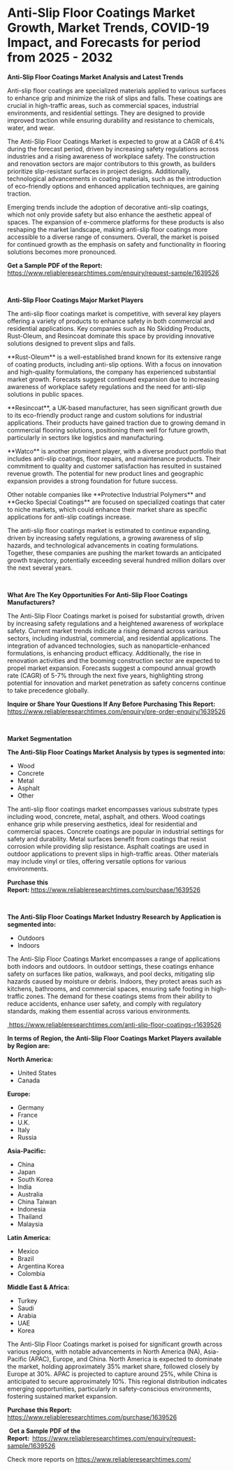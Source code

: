 <p><h1>Anti-Slip Floor Coatings Market Growth, Market Trends, COVID-19 Impact, and Forecasts for period from 2025 - 2032</h1></p><p><strong>Anti-Slip Floor Coatings Market Analysis and Latest Trends</strong></p>
<p><p>Anti-slip floor coatings are specialized materials applied to various surfaces to enhance grip and minimize the risk of slips and falls. These coatings are crucial in high-traffic areas, such as commercial spaces, industrial environments, and residential settings. They are designed to provide improved traction while ensuring durability and resistance to chemicals, water, and wear.</p><p>The Anti-Slip Floor Coatings Market is expected to grow at a CAGR of 6.4% during the forecast period, driven by increasing safety regulations across industries and a rising awareness of workplace safety. The construction and renovation sectors are major contributors to this growth, as builders prioritize slip-resistant surfaces in project designs. Additionally, technological advancements in coating materials, such as the introduction of eco-friendly options and enhanced application techniques, are gaining traction.</p><p>Emerging trends include the adoption of decorative anti-slip coatings, which not only provide safety but also enhance the aesthetic appeal of spaces. The expansion of e-commerce platforms for these products is also reshaping the market landscape, making anti-slip floor coatings more accessible to a diverse range of consumers. Overall, the market is poised for continued growth as the emphasis on safety and functionality in flooring solutions becomes more pronounced.</p></p>
<p><strong>Get a Sample PDF of the Report:&nbsp;</strong> <a href="https://www.reliableresearchtimes.com/enquiry/request-sample/1639526?utm_campaign=3264&utm_medium=2&utm_source=Github&utm_content=ia&utm_term=02042025&utm_id=anti-slip-floor-coatings">https://www.reliableresearchtimes.com/enquiry/request-sample/1639526</a></p>
<p>&nbsp;</p>
<p><strong>Anti-Slip Floor Coatings Major Market Players</strong></p>
<p><p>The anti-slip floor coatings market is competitive, with several key players offering a variety of products to enhance safety in both commercial and residential applications. Key companies such as No Skidding Products, Rust-Oleum, and Resincoat dominate this space by providing innovative solutions designed to prevent slips and falls.</p><p>**Rust-Oleum** is a well-established brand known for its extensive range of coating products, including anti-slip options. With a focus on innovation and high-quality formulations, the company has experienced substantial market growth. Forecasts suggest continued expansion due to increasing awareness of workplace safety regulations and the need for anti-slip solutions in public spaces.</p><p>**Resincoat**, a UK-based manufacturer, has seen significant growth due to its eco-friendly product range and custom solutions for industrial applications. Their products have gained traction due to growing demand in commercial flooring solutions, positioning them well for future growth, particularly in sectors like logistics and manufacturing.</p><p>**Watco** is another prominent player, with a diverse product portfolio that includes anti-slip coatings, floor repairs, and maintenance products. Their commitment to quality and customer satisfaction has resulted in sustained revenue growth. The potential for new product lines and geographic expansion provides a strong foundation for future success.</p><p>Other notable companies like **Protective Industrial Polymers** and **Gecko Special Coatings** are focused on specialized coatings that cater to niche markets, which could enhance their market share as specific applications for anti-slip coatings increase.</p><p>The anti-slip floor coatings market is estimated to continue expanding, driven by increasing safety regulations, a growing awareness of slip hazards, and technological advancements in coating formulations. Together, these companies are pushing the market towards an anticipated growth trajectory, potentially exceeding several hundred million dollars over the next several years.</p></p>
<p>&nbsp;</p>
<p><strong>What Are The Key Opportunities For Anti-Slip Floor Coatings Manufacturers?</strong></p>
<p><p>The Anti-Slip Floor Coatings market is poised for substantial growth, driven by increasing safety regulations and a heightened awareness of workplace safety. Current market trends indicate a rising demand across various sectors, including industrial, commercial, and residential applications. The integration of advanced technologies, such as nanoparticle-enhanced formulations, is enhancing product efficacy. Additionally, the rise in renovation activities and the booming construction sector are expected to propel market expansion. Forecasts suggest a compound annual growth rate (CAGR) of 5-7% through the next five years, highlighting strong potential for innovation and market penetration as safety concerns continue to take precedence globally.</p></p>
<p><strong>Inquire or Share Your Questions If Any Before Purchasing This Report:</strong> <a href="https://www.reliableresearchtimes.com/enquiry/pre-order-enquiry/1639526?utm_campaign=3264&utm_medium=2&utm_source=Github&utm_content=ia&utm_term=02042025&utm_id=anti-slip-floor-coatings">https://www.reliableresearchtimes.com/enquiry/pre-order-enquiry/1639526</a></p>
<p>&nbsp;</p>
<p><strong>Market Segmentation</strong></p>
<p><strong>The Anti-Slip Floor Coatings Market Analysis by types is segmented into:</strong></p>
<p><ul><li>Wood</li><li>Concrete</li><li>Metal</li><li>Asphalt</li><li>Other</li></ul></p>
<p><p>The anti-slip floor coatings market encompasses various substrate types including wood, concrete, metal, asphalt, and others. Wood coatings enhance grip while preserving aesthetics, ideal for residential and commercial spaces. Concrete coatings are popular in industrial settings for safety and durability. Metal surfaces benefit from coatings that resist corrosion while providing slip resistance. Asphalt coatings are used in outdoor applications to prevent slips in high-traffic areas. Other materials may include vinyl or tiles, offering versatile options for various environments.</p></p>
<p><strong>Purchase this Report:&nbsp;</strong><a href="https://www.reliableresearchtimes.com/purchase/1639526?utm_campaign=3264&utm_medium=2&utm_source=Github&utm_content=ia&utm_term=02042025&utm_id=anti-slip-floor-coatings">https://www.reliableresearchtimes.com/purchase/1639526</a></p>
<p>&nbsp;</p>
<p><strong>The Anti-Slip Floor Coatings Market Industry Research by Application is segmented into:</strong></p>
<p><ul><li>Outdoors</li><li>Indoors</li></ul></p>
<p><p>The Anti-Slip Floor Coatings Market encompasses a range of applications both indoors and outdoors. In outdoor settings, these coatings enhance safety on surfaces like patios, walkways, and pool decks, mitigating slip hazards caused by moisture or debris. Indoors, they protect areas such as kitchens, bathrooms, and commercial spaces, ensuring safe footing in high-traffic zones. The demand for these coatings stems from their ability to reduce accidents, enhance user safety, and comply with regulatory standards, making them essential across various environments.</p></p>
<p><a href="https://www.reliableresearchtimes.com/anti-slip-floor-coatings-r1639526?utm_campaign=3264&utm_medium=2&utm_source=Github&utm_content=ia&utm_term=02042025&utm_id=anti-slip-floor-coatings">&nbsp;https://www.reliableresearchtimes.com/anti-slip-floor-coatings-r1639526</a></p>
<p><strong>In terms of Region, the Anti-Slip Floor Coatings Market Players available by Region are:</strong></p>
<p>
    <p> <strong> North America: </strong>
        <ul>
            <li>United States</li>
            <li>Canada</li>
        </ul>
        </p> 
    <p> <strong> Europe: </strong>
        <ul>
            <li>Germany</li>
            <li>France</li>
            <li>U.K.</li>
            <li>Italy</li>
            <li>Russia</li>
        </ul>
        </p> 
    <p> <strong> Asia-Pacific: </strong>
        <ul>
            <li>China</li>
            <li>Japan</li>
            <li>South Korea</li>
            <li>India</li>
            <li>Australia</li>
            <li>China Taiwan</li>
            <li>Indonesia</li>
            <li>Thailand</li>
            <li>Malaysia</li>
        </ul>
        </p> 
    <p> <strong> Latin America: </strong>
        <ul>
            <li>Mexico</li>
            <li>Brazil</li>
            <li>Argentina Korea</li>
            <li>Colombia</li>
        </ul>
        </p> 
    <p> <strong> Middle East & Africa: </strong>
        <ul>
            <li>Turkey</li>
            <li>Saudi</li>
            <li>Arabia</li>
            <li>UAE</li>
            <li>Korea</li>
        </ul>
    </p>
    </p>
<p><p>The Anti-Slip Floor Coatings market is poised for significant growth across various regions, with notable advancements in North America (NA), Asia-Pacific (APAC), Europe, and China. North America is expected to dominate the market, holding approximately 35% market share, followed closely by Europe at 30%. APAC is projected to capture around 25%, while China is anticipated to secure approximately 10%. This regional distribution indicates emerging opportunities, particularly in safety-conscious environments, fostering sustained market expansion.</p></p>
<p><strong>Purchase this Report: </strong><a href="https://www.reliableresearchtimes.com/purchase/1639526?utm_campaign=3264&utm_medium=2&utm_source=Github&utm_content=ia&utm_term=02042025&utm_id=anti-slip-floor-coatings">https://www.reliableresearchtimes.com/purchase/1639526</a></p>
<p>&nbsp;<strong>Get a Sample PDF of the Report:&nbsp;&nbsp;</strong><a href="https://www.reliableresearchtimes.com/enquiry/request-sample/1639526?utm_campaign=3264&utm_medium=2&utm_source=Github&utm_content=ia&utm_term=02042025&utm_id=anti-slip-floor-coatings">https://www.reliableresearchtimes.com/enquiry/request-sample/1639526</a></p>
<p><strong></strong></p>
<p>Check more reports on <a href="https://www.reliableresearchtimes.com/?utm_campaign=3264&utm_medium=2&utm_source=Github&utm_content=ia&utm_term=02042025&utm_id=anti-slip-floor-coatings">https://www.reliableresearchtimes.com/</a></p>